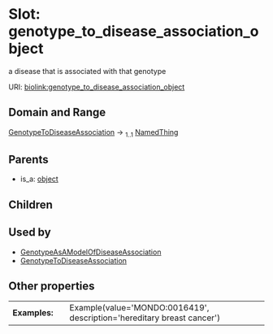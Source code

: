
# Slot: genotype_to_disease_association_object


a disease that is associated with that genotype

URI: [biolink:genotype_to_disease_association_object](https://w3id.org/biolink/vocab/genotype_to_disease_association_object)


## Domain and Range

[GenotypeToDiseaseAssociation](GenotypeToDiseaseAssociation.md) &#8594;  <sub>1..1</sub> [NamedThing](NamedThing.md)

## Parents

 *  is_a: [object](object.md)

## Children


## Used by

 * [GenotypeAsAModelOfDiseaseAssociation](GenotypeAsAModelOfDiseaseAssociation.md)
 * [GenotypeToDiseaseAssociation](GenotypeToDiseaseAssociation.md)

## Other properties

|  |  |  |
| --- | --- | --- |
| **Examples:** | | Example(value='MONDO:0016419', description='hereditary breast cancer') |

